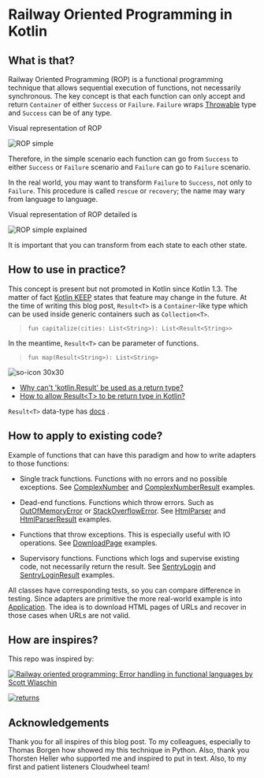 # Railway Oriented Programming in Kotlin

## What is that?

Railway Oriented Programming (ROP) is a functional programming technique that allows sequential execution of functions, not necessarily synchronous. The key concept is that each function can only accept and return `Container` of either `Success` or `Failure`. `Failure` wraps [Throwable](https://docs.oracle.com/javase/7/docs/api/java/lang/Throwable.html) type and `Success` can be of any type.

Visual representation of ROP 

![ROP simple](https://user-images.githubusercontent.com/13621271/80095842-e5664800-8568-11ea-8b32-4d50d8885209.png)

Therefore, in the simple scenario each function can go from `Success` to either `Success` or  `Failure` scenario and `Failure` can go to `Failure` scenario.

In the real world, you may want to transform `Failure` to `Success`, not only to `Failure`. This procedure is called `rescue` or `recovery`; the name may wary from language to language.

Visual representation of ROP detailed is 

![ROP simple explained](https://user-images.githubusercontent.com/13621271/80095947-18104080-8569-11ea-8bb2-e98249d379e9.png)

It is important that you can transform from each state to each other state.

## How to use in practice?

This concept is present but not promoted in Kotlin since Kotlin 1.3. The matter of fact [Kotlin KEEP](https://github.com/Kotlin/KEEP/blob/master/proposals/stdlib/result.md#limitations) states that feature may change in the future. At the time of writing this blog post, `Result<T>` is a `Container`-like type which can be used inside generic containers such as `Collection<T>`. 

> `fun capitalize(cities: List<String>): List<Result<String>>`

In the meantime, `Result<T>` can be parameter of functions.

> `fun map(Result<String>): List<String>` 

![so-icon 30x30](https://user-images.githubusercontent.com/13621271/80209059-a223dc00-8631-11ea-9708-c0f0cd4bdbe2.png)

- [Why can't 'kotlin.Result' be used as a return type?](https://stackoverflow.com/questions/52631827/why-cant-kotlin-result-be-used-as-a-return-type)
- [How to allow Result\<T\> to be return type in Kotlin?
](https://stackoverflow.com/questions/61223609/how-to-allow-resultt-to-be-return-type-in-kotlin)

`Result<T>` data-type has [docs]((https://kotlinlang.org/api/latest/jvm/stdlib/kotlin/-result/)) .

## How to apply to existing code?

Example of functions that can have this paradigm and how to write adapters to those functions:

- Single track functions. Functions with no errors and no possible exceptions. See [ComplexNumber](https://github.com/ChameleonTartu/railway-oriented-programming-presentation/blob/master/src/main/kotlin/no/example/service/singletrackfunctions/ComplexNumber.kt) and [ComplexNumberResult](https://github.com/ChameleonTartu/railway-oriented-programming-presentation/blob/master/src/main/kotlin/no/example/service/singletrackfunctions/ComplexNumberResult.kt) examples.

- Dead-end functions. Functions which throw errors. Such as [OutOfMemoryError](https://docs.oracle.com/javase/8/docs/technotes/guides/troubleshoot/memleaks002.html) or [StackOverflowError](https://docs.oracle.com/javase/7/docs/api/java/lang/StackOverflowError.html). See [HtmlParser](https://github.com/ChameleonTartu/railway-oriented-programming-presentation/blob/master/src/main/kotlin/no/example/service/deadendfunctions/HtmlParser.kt) and [HtmlParserResult](https://github.com/ChameleonTartu/railway-oriented-programming-presentation/blob/master/src/main/kotlin/no/example/service/deadendfunctions/HtmlParserResult.kt) examples.

- Functions that throw exceptions. This is especially useful with IO operations. See [DownloadPage](https://github.com/ChameleonTartu/railway-oriented-programming-presentation/blob/master/src/main/kotlin/no/example/service/throwexceptionsfunctions/DownloadPage.kt) examples.

- Supervisory functions. Functions which logs and supervise existing code, not necessarily return the result. See [SentryLogin](https://github.com/ChameleonTartu/railway-oriented-programming-presentation/blob/master/src/main/kotlin/no/example/service/supervisoryfunctions/SentryLogin.kt) and [SentryLoginResult](https://github.com/ChameleonTartu/railway-oriented-programming-presentation/blob/master/src/main/kotlin/no/example/service/supervisoryfunctions/SentryLoginResult.kt) examples.

All classes have corresponding tests, so you can compare difference in testing. Since adapters are primitive the more real-world example is into [Application](https://github.com/ChameleonTartu/railway-oriented-programming-presentation/blob/master/src/main/kotlin/no/example/Application.kt). The idea is to download HTML pages of URLs and recover in those cases when URLs are not valid.

## How are inspires?

This repo was inspired by:

[![Railway oriented programming: Error handling in functional languages by Scott Wlaschin](https://res.cloudinary.com/marcomontalbano/image/upload/v1587388762/video_to_markdown/images/vimeo--113707214-c05b58ac6eb4c4700831b2b3070cd403.jpg)](https://vimeo.com/113707214 "Railway oriented programming: Error handling in functional languages by Scott Wlaschin")


[![returns](https://raw.githubusercontent.com/dry-python/brand/master/logo/returns.png)](https://github.com/dry-python/returns)

## Acknowledgements

Thank you for all inspires of this blog post. To my colleagues, especially to Thomas Borgen how showed my this technique in Python. Also, thank you Thorsten Heller who supported me and inspired to put in text. Also, to my first and patient listeners Cloudwheel team! 
